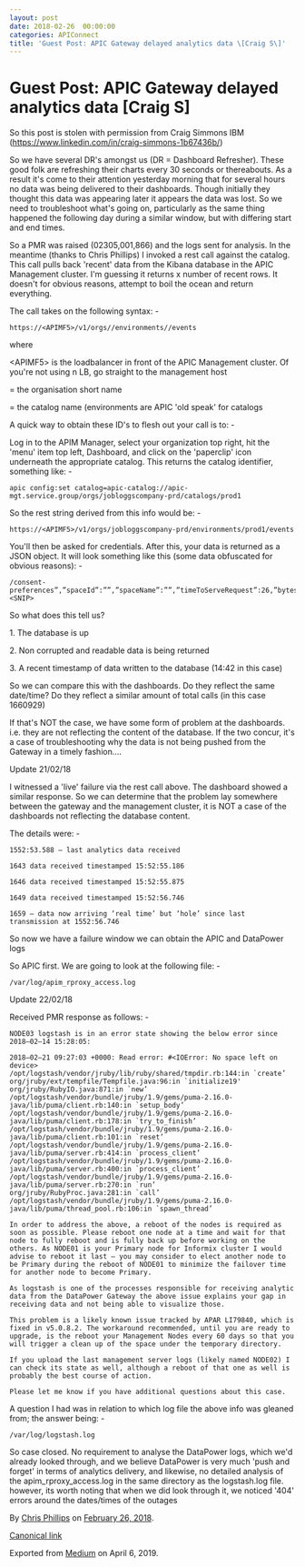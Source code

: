 ```yaml
---
layout: post
date: 2018-02-26  00:00:00
categories: APIConnect
title: 'Guest Post: APIC Gateway delayed analytics data \[Craig S\]'
---
```

# Guest Post: APIC Gateway delayed analytics data \[Craig S\] 

So this post is stolen with permission from Craig Simmons IBM
(<https://www.linkedin.com/in/craig-simmons-1b67436b/>)

So we have several DR's amongst us (DR = Dashboard Refresher). These
good folk are refreshing their charts every 30 seconds or thereabouts.
As a result it's come to their attention yesterday morning that for
several hours no data was being delivered to their dashboards. Though
initially they thought this data was appearing later it appears the data
was lost. So we need to troubleshoot what's going on, particularly as
the same thing happened the following day during a similar window, but
with differing start and end times.

So a PMR was raised (02305,001,866) and the logs sent for analysis. In
the meantime (thanks to Chris Phillips) I invoked a rest call against
the catalog. This call pulls back 'recent' data from the Kibana database
in the APIC Management cluster. I'm guessing it returns x number of
recent rows. It doesn't for obvious reasons, attempt to boil the ocean
and return everything.

The call takes on the following syntax: -

```
https://<APIMF5>/v1/orgs//environments//events
```

where

\<APIMF5\> is the loadbalancer in front of the APIC Management cluster.
Of you're not using n LB, go straight to the management host

 = the organisation short name

 = the catalog name (environments are APIC 'old speak' for
catalogs

A quick way to obtain these ID's to flesh out your call is to: -

Log in to the APIM Manager, select your organization top right, hit the
'menu' item top left, Dashboard, and click on the 'paperclip' icon
underneath the appropriate catalog. This returns the catalog identifier,
something like: -

```
apic config:set catalog=apic-catalog://apic-mgt.service.group/orgs/jobloggscompany-prd/catalogs/prod1
```

So the rest string derived from this info would be: -

```
https://<APIMF5>/v1/orgs/jobloggscompany-prd/environments/prod1/events
```

You'll then be asked for credentials. After this, your data is returned
as a JSON object. It will look something like this (some data obfuscated
for obvious reasons): -

```
/consent-preferences”,”spaceId”:””,”spaceName”:””,”timeToServeRequest”:26,”bytesSent”:2,”requestProtocol”:”https”,”requestMethod”:”GET”,”uriPath”:”/
<SNIP>
```

So what does this tell us?

1\. The database is up

2\. Non corrupted and readable data is being returned

3\. A recent timestamp of data written to the database (14:42 in this
case)

So we can compare this with the dashboards. Do they reflect the same
date/time? Do they reflect a similar amount of total calls (in this case
1660929)

If that's NOT the case, we have some form of problem at the dashboards.
i.e. they are not reflecting the content of the database. If the two
concur, it's a case of troubleshooting why the data is not being pushed
from the Gateway in a timely fashion....

Update 21/02/18

I witnessed a 'live' failure via the rest call above. The dashboard
showed a similar response. So we can determine that the problem lay
somewhere between the gateway and the management cluster, it is NOT a
case of the dashboards not reflecting the database content.

The details were: -

```
1552:53.588 — last analytics data received
```

```
1643 data received timestamped 15:52:55.186
```

```
1646 data received timestamped 15:52:55.875
```

```
1649 data received timestamped 15:52:56.746
```

```
1659 — data now arriving ‘real time’ but ‘hole’ since last transmission at 1552:56.746
```

So now we have a failure window we can obtain the APIC and DataPower
logs

So APIC first. We are going to look at the following file: -

```
/var/log/apim_rproxy_access.log
```

Update 22/02/18

Received PMR response as follows: -

```
NODE03 logstash is in an error state showing the below error since 2018–02–14 15:28:05:
```

```
2018–02–21 09:27:03 +0000: Read error: #<IOError: No space left on device>
/opt/logstash/vendor/jruby/lib/ruby/shared/tmpdir.rb:144:in `create’
org/jruby/ext/tempfile/Tempfile.java:96:in `initialize19'
org/jruby/RubyIO.java:871:in `new’
/opt/logstash/vendor/bundle/jruby/1.9/gems/puma-2.16.0-java/lib/puma/client.rb:140:in `setup_body’
/opt/logstash/vendor/bundle/jruby/1.9/gems/puma-2.16.0-java/lib/puma/client.rb:178:in `try_to_finish’
/opt/logstash/vendor/bundle/jruby/1.9/gems/puma-2.16.0-java/lib/puma/client.rb:101:in `reset’
/opt/logstash/vendor/bundle/jruby/1.9/gems/puma-2.16.0-java/lib/puma/server.rb:414:in `process_client’
/opt/logstash/vendor/bundle/jruby/1.9/gems/puma-2.16.0-java/lib/puma/server.rb:400:in `process_client’
/opt/logstash/vendor/bundle/jruby/1.9/gems/puma-2.16.0-java/lib/puma/server.rb:270:in `run’
org/jruby/RubyProc.java:281:in `call’
/opt/logstash/vendor/bundle/jruby/1.9/gems/puma-2.16.0-java/lib/puma/thread_pool.rb:106:in `spawn_thread’
```

```
In order to address the above, a reboot of the nodes is required as soon as possible. Please reboot one node at a time and wait for that node to fully reboot and is fully back up before working on the others. As NODE01 is your Primary node for Informix cluster I would advise to reboot it last — you may consider to elect another node to be Primary during the reboot of NODE01 to minimize the failover time for another node to become Primary.
```

```
As logstash is one of the processes responsible for receiving analytic data from the DataPower Gateway the above issue explains your gap in receiving data and not being able to visualize those.
```

```
This problem is a likely known issue tracked by APAR LI79840, which is fixed in v5.0.8.2. The workaround recommended, until you are ready to upgrade, is the reboot your Management Nodes every 60 days so that you will trigger a clean up of the space under the temporary directory.
```

```
If you upload the last management server logs (likely named NODE02) I can check its state as well, although a reboot of that one as well is probably the best course of action.
```

```
Please let me know if you have additional questions about this case.
```

A question I had was in relation to which log file the above info was
gleaned from; the answer being: -

```
/var/log/logstash.log
```

So case closed. No requirement to analyse the DataPower logs, which we'd
already looked through, and we believe DataPower is very much 'push and
forget' in terms of analytics delivery, and likewise, no detailed
analysis of the apim\_rproxy\_access.log in the same directory as the
logstash.log file. however, its worth noting that when we did look
through it, we noticed '404' errors around the dates/times of the
outages





By [Chris Phillips](https://medium.com/@cminion) on
[February 26, 2018](https://medium.com/p/47171f13b91f).

[Canonical
link](https://medium.com/@cminion/guest-post-apic-gateway-delayed-analytics-data-craig-s-47171f13b91f)

Exported from [Medium](https://medium.com) on April 6, 2019.
